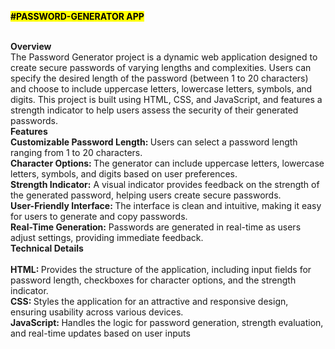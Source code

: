 <p><mark><b>#PASSWORD-GENERATOR APP</mark></b></mark></p>
<br>
<b>Overview</b><br>
The Password Generator project is a dynamic web application designed to create secure passwords of varying lengths and complexities. Users can specify the desired length of the password (between 1 to 20 characters) and choose to include uppercase letters, lowercase letters, symbols, and digits. This project is built using HTML, CSS, and JavaScript, and features a strength indicator to help users assess the security of their generated passwords.
<br>
<b>Features</b><br>
<b>Customizable Password Length: </b>Users can select a password length ranging from 1 to 20 characters.<br>
<b>Character Options: </b>The generator can include uppercase letters, lowercase letters, symbols, and digits based on user preferences.<br>
<b>Strength Indicator:</b> A visual indicator provides feedback on the strength of the generated password, helping users create secure passwords.<br>
<b>User-Friendly Interface: </b>The interface is clean and intuitive, making it easy for users to generate and copy passwords.<br>
<b>Real-Time Generation:</b> Passwords are generated in real-time as users adjust settings, providing immediate feedback.<br>
<b>Technical Details</b><br><br>
<b>HTML: </b>Provides the structure of the application, including input fields for password length, checkboxes for character options, and the strength indicator.<br>
<b>CSS: </b>Styles the application for an attractive and responsive design, ensuring usability across various devices.<br>
<b>JavaScript: </b>Handles the logic for password generation, strength evaluation, and real-time updates based on user inputs<br>
